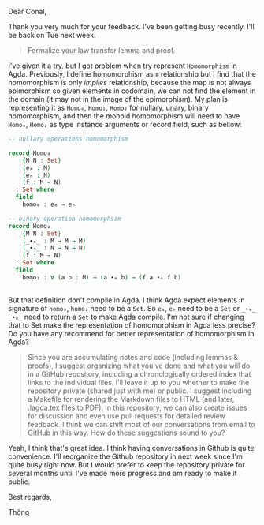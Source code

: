 Dear Conal,

Thank you very much for your feedback. I've been getting busy recently.
I'll be back on Tue next week.

> Formalize your law transfer lemma and proof.

I've given it a try, but I got problem when try represent `Homomorphism`
in Agda. Previously, I define homomorphism as `≡` relationship but I
find that the homomorphism is only *implies* relationship, because the
map is not always epimorphism so given elements in codomain, we can not
find the element in the domain (it may not in the image of the
epimorphism). My plan is representing it as `Homo₀`, `Homo₁`, `Homo₂`
for nullary, unary, binary homomorphism, and then the monoid
homomorphism will need to have `Homo₀`, `Homo₂` as type instance
arguments or record field, such as bellow:

``` agda
-- nullary operations homomorphism

record Homo₀
    {M N : Set}
    (eₘ : M)
    (eₙ : N)
    (f : M → N)
  : Set where
  field
    homo₀ : eₘ → eₙ

-- binary operation homomorphsim
record Homo₂
    {M N : Set}
    (_∙ₘ_ : M → M → M)
    (_∙ₙ_ : N → N → N)
    (f : M → N)
  : Set where
  field
    homo₂ : ∀ (a b : M) → (a ∙ₘ b) → (f a ∙ₙ f b)
  
```

But that definition don't compile in Agda. I think Agda expect elements
in signature of `homo₀`, `homo₂` need to be a `Set`. So `eₘ`, `eₙ` need
to be a `Set` or `_∙ₘ_` `_∙ₙ_` need to return a `Set` to make Agda
compile. I'm not sure if changing that to Set make the representation of
homomorphism in Agda less precise? Do you have any recommend for better
representation of homomorphism in Agda?

> Since you are accumulating notes and code (including lemmas & proofs),
> I suggest organizing what you've done and what you will do in a GitHub
> repository, including a chronologically ordered index that links to
> the individual files. I'll leave it up to you whether to make the
> repository private (shared just with me) or public. I suggest
> including a Makefile for rendering the Markdown files to HTML (and
> later, .lagda.tex files to PDF). In this repository, we can also
> create issues for discussion and even use pull requests for detailed
> review feedback. I think we can shift most of our conversations from
> email to GitHub in this way. How do these suggestions sound to you?

Yeah, I think that's great idea. I think having conversations in Github
is quite convenience. I'll reorganize the Github repository in next week
since I'm quite busy right now. But I would prefer to keep the
repository private for several months until I've made more progress and
am ready to make it public.

Best regards,

Thông
